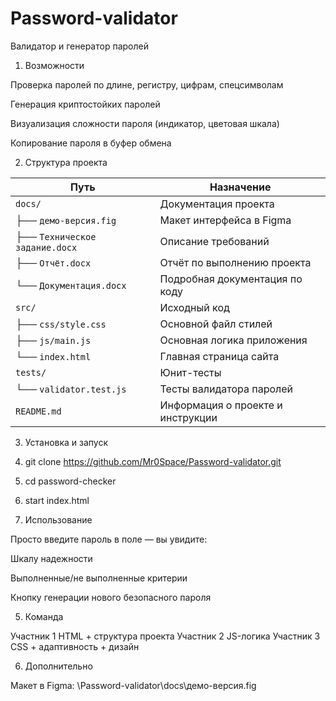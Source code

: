 # Password-validator

Валидатор и генератор паролей

1. Возможности

 Проверка паролей по длине, регистру, цифрам, спецсимволам

 Генерация криптостойких паролей

 Визуализация сложности пароля (индикатор, цветовая шкала)

 Копирование пароля в буфер обмена

2. Структура проекта

 Путь | Назначение |
|------|------------|
| `docs/` | Документация проекта |
| ├── `демо-версия.fig` | Макет интерфейса в Figma |
| ├── `Техническое задание.docx` | Описание требований |
| ├── `Отчёт.docx` | Отчёт по выполнению проекта |
| └── `Документация.docx` | Подробная документация по коду |
| `src/` | Исходный код |
| ├── `css/style.css` | Основной файл стилей |
| ├── `js/main.js` | Основная логика приложения |
| └── `index.html` | Главная страница сайта |
| `tests/` | Юнит-тесты |
| └── `validator.test.js` | Тесты валидатора паролей |
| `README.md` | Информация о проекте и инструкции |

3. Установка и запуск

1. git clone https://github.com/Mr0Space/Password-validator.git
2. cd password-checker
3. start index.html

4. Использование
   
Просто введите пароль в поле — вы увидите:

 Шкалу надежности

 Выполненные/не выполненные критерии

 Кнопку генерации нового безопасного пароля

5. Команда

 Участник 1	HTML + структура проекта
 Участник 2	JS-логика
 Участник 3	CSS + адаптивность + дизайн

6. Дополнительно

 Макет в Figma: \Password-validator\docs\демо-версия.fig  
